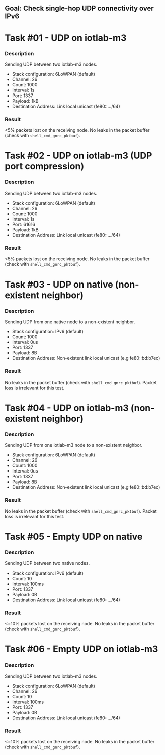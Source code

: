## Goal: Check single-hop UDP connectivity over IPv6

Task #01 - UDP on iotlab-m3
===========================
### Description

Sending UDP between two iotlab-m3 nodes.
* Stack configuration:    6LoWPAN (default)
* Channel:                26
* Count:                  1000
* Interval:               1s
* Port:                   1337
* Payload:                1kB
* Destination Address:    Link local unicast (fe80::.../64)

### Result

<5% packets lost on the receiving node.
No leaks in the packet buffer (check with `shell_cmd_gnrc_pktbuf`).

Task #02 - UDP on iotlab-m3 (UDP port compression)
==================================================
### Description

Sending UDP between two iotlab-m3 nodes.
* Stack configuration:    6LoWPAN (default)
* Channel:                26
* Count:                  1000
* Interval:               1s
* Port:                   61616
* Payload:                1kB
* Destination Address:    Link local unicast (fe80::.../64)

### Result

<5% packets lost on the receiving node.
No leaks in the packet buffer (check with `shell_cmd_gnrc_pktbuf`).

Task #03 - UDP on native (non-existent neighbor)
================================================
### Description

Sending UDP from one native node to a non-existent neighbor.
* Stack configuration:    IPv6 (default)
* Count:                  1000
* Interval:               0us
* Port:                   1337
* Payload:                8B
* Destination Address:    Non-existent link local unicast (e.g fe80::bd:b7ec)

### Result

No leaks in the packet buffer (check with `shell_cmd_gnrc_pktbuf`).
Packet loss is irrelevant for this test.

Task #04 - UDP on iotlab-m3 (non-existent neighbor)
===================================================
### Description

Sending UDP from one iotlab-m3 node to a non-existent neighbor.
* Stack configuration:    6LoWPAN (default)
* Channel:                26
* Count:                  1000
* Interval:               0us
* Port:                   1337
* Payload:                8B
* Destination Address:    Non-existent link local unicast (e.g fe80::bd:b7ec)

### Result

No leaks in the packet buffer (check with `shell_cmd_gnrc_pktbuf`).
Packet loss is irrelevant for this test.

Task #05 - Empty UDP on native
==============================
### Description

Sending UDP between two native nodes.
* Stack configuration:    IPv6 (default)
* Count:                  10
* Interval:               100ms
* Port:                   1337
* Payload:                0B
* Destination Address:    Link local unicast (fe80::.../64)

### Result

<=10% packets lost on the receiving node.
No leaks in the packet buffer (check with `shell_cmd_gnrc_pktbuf`).

Task #06 - Empty UDP on iotlab-m3
=================================
### Description

Sending UDP between two iotlab-m3 nodes.
* Stack configuration:    6LoWPAN (default)
* Channel:                26
* Count:                  10
* Interval:               100ms
* Port:                   1337
* Payload:                0B
* Destination Address:    Link local unicast (fe80::.../64)

### Result

<=10% packets lost on the receiving node.
No leaks in the packet buffer (check with `shell_cmd_gnrc_pktbuf`).

